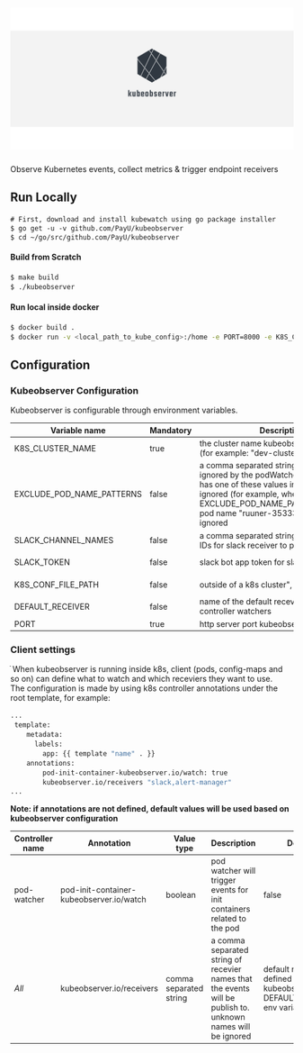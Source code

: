 # ![logo](kubeobserver_logo.png)

Observe Kubernetes events, collect metrics & trigger endpoint receivers

## Run Locally

```console
# First, download and install kubewatch using go package installer
$ go get -u -v github.com/PayU/kubeobserver
$ cd ~/go/src/github.com/PayU/kubeobserver
```

#### Build from Scratch

```bash
$ make build
$ ./kubeobserver
```

#### Run local inside docker
```bash
$ docker build .
$ docker run -v <local_path_to_kube_config>:/home -e PORT=8000 -e K8S_CLUSTER_NAME=cluster-name -e K8S_CONF_FILE_PATH=/home/config -p 8000:8000 <docker_image_id>
```

## Configuration

### Kubeobserver Configuration

Kubeobserver is configurable through environment variables.

| Variable name | Mandatory | Description | Default |
| --- | --- | --- | --- |
| K8S_CLUSTER_NAME | true | the cluster name kubeobserver deployed to (for example: "dev-cluster") | - |
| EXCLUDE_POD_NAME_PATTERNS | false | a comma separated string of values to be ignored by the podWatcher. Any pod that has one of these values in its name will be ignored (for example, when EXCLUDE_POD_NAME_PATTERNS="runner" pod name "ruuner-353332dsdsa" will be ignored | empty-string |
| SLACK_CHANNEL_NAMES | false | a comma separated string of slack channel IDs for slack receiver to publish events to | empty-string |
| SLACK_TOKEN | false | slack bot app token for slack recevier | empty-string |
| K8S_CONF_FILE_PATH | false | outside of a k8s cluster", "a k8s config file | empty-string |
| DEFAULT_RECEIVER | false | name of the default recevier for all controller watchers | "slack" |
| PORT | true | http server port kubeobserver listens on | - |

### Client settings
ֿ
When kubeobserver is running inside k8s, client (pods, config-maps and so on) can define what to watch and which receviers they want to use.<br>
The configuration is made by using k8s controller annotations under the root template, for example:

```bash
...
 template:
    metadata:
      labels:
        app: {{ template "name" . }}
    annotations:
        pod-init-container-kubeobserver.io/watch: true
        kubeobserver.io/receivers "slack,alert-manager"
...        
```

<b>Note: if annotations are not defined, default values will be used based on kubeobserver configuration</b><br>


| Controller name | Annotation | Value type | Description | Default |
| --- | --- | --- | --- | --- |
| pod-watcher | pod-init-container-kubeobserver.io/watch | boolean | pod watcher will trigger events for init containers related to the pod | false |
| *All* | kubeobserver.io/receivers | comma separated string | a comma separated string of recevier names that the events will be publish to. unknown names will be ignored | default recevier is defined in kubeobserver using DEFAULT_RECEIVER env variable |
